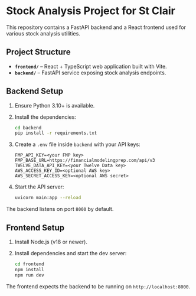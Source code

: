 # Stock Analysis Project for St Clair

This repository contains a FastAPI backend and a React frontend used for various stock analysis utilities.

## Project Structure

- **`frontend/`** – React + TypeScript web application built with Vite.
- **`backend/`** – FastAPI service exposing stock analysis endpoints.

## Backend Setup

1. Ensure Python 3.10+ is available.
2. Install the dependencies:

   ```bash
   cd backend
   pip install -r requirements.txt
   ```

3. Create a `.env` file inside `backend` with your API keys:

   ```
   FMP_API_KEY=<your FMP key>
   FMP_BASE_URL=https://financialmodelingprep.com/api/v3
   TWELVE_DATA_API_KEY=<your Twelve Data key>
   AWS_ACCESS_KEY_ID=<optional AWS key>
   AWS_SECRET_ACCESS_KEY=<optional AWS secret>
   ```

4. Start the API server:

   ```bash
   uvicorn main:app --reload
   ```

The backend listens on port `8000` by default.

## Frontend Setup

1. Install Node.js (v18 or newer).
2. Install dependencies and start the dev server:

   ```bash
   cd frontend
   npm install
   npm run dev
   ```

The frontend expects the backend to be running on `http://localhost:8000`.
